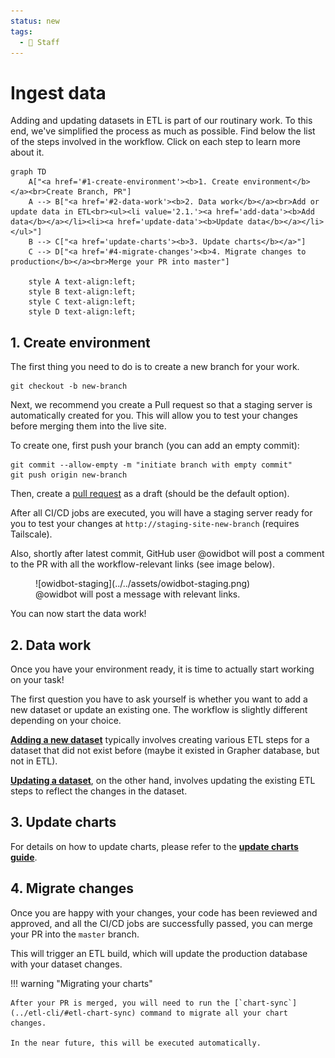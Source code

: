 ```yaml
---
status: new
tags:
  - 👷 Staff
---
```


# Ingest data

Adding and updating datasets in ETL is part of our routinary work. To this end, we've simplified the process as much as possible. Find below the list of the steps involved in the workflow. Click on each step to learn more about it.

```mermaid
graph TD
    A["<a href='#1-create-environment'><b>1. Create environment</b></a><br>Create Branch, PR"]
    A --> B["<a href='#2-data-work'><b>2. Data work</b></a><br>Add or update data in ETL<br><ul><li value='2.1.'><a href='add-data'><b>Add data</b></a></li><li><a href='update-data'><b>Update data</b></a></li></ul>"]
    B --> C["<a href='update-charts'><b>3. Update charts</b></a>"]
    C --> D["<a href='#4-migrate-changes'><b>4. Migrate changes to production</b></a><br>Merge your PR into master"]

    style A text-align:left;
    style B text-align:left;
    style C text-align:left;
    style D text-align:left;
```

## 1. Create environment

The first thing you need to do is to create a new branch for your work.

```
git checkout -b new-branch
```

Next, we recommend you create a Pull request so that a staging server is automatically created for you. This will allow you to test your changes before merging them into the live site.

To create one, first push your branch (you can add an empty commit):

```
git commit --allow-empty -m "initiate branch with empty commit"
git push origin new-branch
```

Then, create a [pull request](https://github.com/owid/etl/pulls) as a draft (should be the default option).

After all CI/CD jobs are executed, you will have a staging server ready for you to test your changes at `http://staging-site-new-branch` (requires Tailscale).

Also, shortly after latest commit, GitHub user @owidbot will post a comment to the PR with all the workflow-relevant links (see image below).

<figure markdown="span">
  ![owidbot-staging](../../assets/owidbot-staging.png)
  <figcaption>@owidbot will post a message with relevant links.</figcaption>
</figure>

You can now start the data work!

## 2. Data work

Once you have your environment ready, it is time to actually start working on your task!

The first question you have to ask yourself is whether you want to add a new dataset or update an existing one. The workflow is slightly different depending on your choice.

[**Adding a new dataset**](add-data) typically involves creating various ETL steps for a dataset that did not exist before (maybe it existed in Grapher database, but not in ETL).

[**Updating a dataset**](update-data), on the other hand, involves updating the existing ETL steps to reflect the changes in the dataset.

## 3. Update charts

For details on how to update charts, please refer to the [**update charts guide**](update-charts).

## 4. Migrate changes

Once you are happy with your changes, your code has been reviewed and approved, and all the CI/CD jobs are successfully passed, you can merge your PR into the `master` branch.

This will trigger an ETL build, which will update the production database with your dataset changes.

!!! warning "Migrating your charts"

    After your PR is merged, you will need to run the [`chart-sync`](../etl-cli/#etl-chart-sync) command to migrate all your chart changes.

    In the near future, this will be executed automatically.
